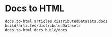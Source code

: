 # Docs to HTML

```ucm
docs.to-html articles.distributedDatasets.docs build/articles/distributedDatasets
docs.to-html docs build/docs
```
